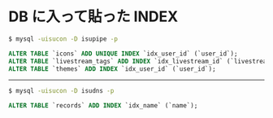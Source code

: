 # DB に入って貼った INDEX

```bash
$ mysql -uisucon -D isupipe -p
```

```sql
ALTER TABLE `icons` ADD UNIQUE INDEX `idx_user_id` (`user_id`);
ALTER TABLE `livestream_tags` ADD INDEX `idx_livestream_id` (`livestream_id`);
ALTER TABLE `themes` ADD INDEX `idx_user_id` (`user_id`);
```

---

```bash
$ mysql -uisucon -D isudns -p
```

```sql
ALTER TABLE `records` ADD INDEX `idx_name` (`name`);
```
